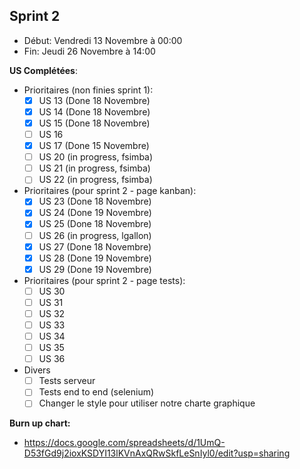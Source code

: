 ## Sprint 2

- Début: Vendredi 13 Novembre à 00:00
- Fin: Jeudi 26 Novembre à 14:00

**US Complétées**:

- Prioritaires (non finies sprint 1):
  - [x] US 13 (Done 18 Novembre)
  - [x] US 14 (Done 18 Novembre)
  - [x] US 15 (Done 18 Novembre)
  - [ ] US 16
  - [x] US 17 (Done 15 Novembre)
  - [ ] US 20 (in progress, fsimba)
  - [ ] US 21 (in progress, fsimba)
  - [ ] US 22 (in progress, fsimba)
- Prioritaires (pour sprint 2 - page kanban):
  - [x] US 23 (Done 18 Novembre)
  - [x] US 24 (Done 19 Novembre)
  - [x] US 25 (Done 18 Novembre)
  - [ ] US 26 (in progress, lgallon)
  - [x] US 27 (Done 18 Novembre)
  - [x] US 28 (Done 19 Novembre)
  - [x] US 29 (Done 19 Novembre)
- Prioritaires (pour sprint 2 - page tests):
  - [ ] US 30
  - [ ] US 31
  - [ ] US 32
  - [ ] US 33
  - [ ] US 34
  - [ ] US 35
  - [ ] US 36
- Divers
  - [ ] Tests serveur
  - [ ] Tests end to end (selenium)
  - [ ] Changer le style pour utiliser notre charte graphique

**Burn up chart:**

- https://docs.google.com/spreadsheets/d/1UmQ-D53fGd9j2ioxKSDYI13lKVnAxQRwSkfLeSnIyl0/edit?usp=sharing
